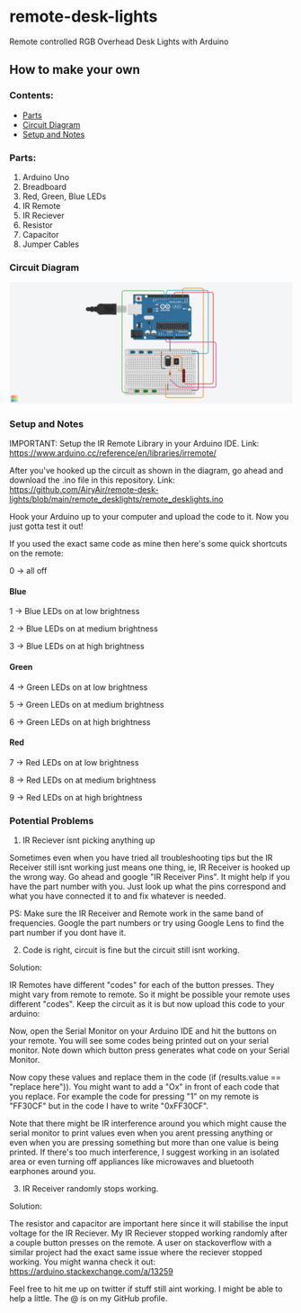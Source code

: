 # remote-desk-lights

Remote controlled RGB Overhead Desk Lights with Arduino

## How to make your own

### Contents:
* [Parts](https://github.com/AiryAir/remote-desk-lights#parts)
* [Circuit Diagram](https://github.com/AiryAir/remote-desk-lights#circuit-diagram)
* [Setup and Notes]()


### Parts:
1) Arduino Uno
2) Breadboard
3) Red, Green, Blue LEDs
4) IR Remote
5) IR Reciever
6) Resistor
7) Capacitor
8) Jumper Cables

### Circuit Diagram

![circuit diagram](https://github.com/AiryAir/remote-desk-lights/blob/main/images/circuit.png)

### Setup and Notes

IMPORTANT: 
Setup the IR Remote Library in your Arduino IDE.
Link: https://www.arduino.cc/reference/en/libraries/irremote/

After you've hooked up the circuit as shown in the diagram, go ahead and download the .ino file in this repository.
Link: https://github.com/AiryAir/remote-desk-lights/blob/main/remote_desklights/remote_desklights.ino

Hook your Arduino up to your computer and upload the code to it.
Now you just gotta test it out!

If you used the exact same code as mine then here's some quick shortcuts on the remote:

0 -> all off
#### Blue
1 -> Blue LEDs on at low brightness

2 -> Blue LEDs on at medium brightness

3 -> Blue LEDs on at high brightness
#### Green
4 -> Green LEDs on at low brightness

5 -> Green LEDs on at medium brightness

6 -> Green LEDs on at high brightness
#### Red
7 -> Red LEDs on at low brightness

8 -> Red LEDs on at medium brightness

9 -> Red LEDs on at high brightness

### Potential Problems

1) IR Reciever isnt picking anything up

Sometimes even when you have tried all troubleshooting tips but the IR Receiver still isnt working just
means one thing, ie, IR Receiver is hooked up the wrong way. Go ahead and google "IR Receiver Pins". It might help
if you have the part number with you. Just look up what the pins correspond and what you have connected it to and fix 
whatever is needed.

PS: Make sure the IR Receiver and Remote work in the same band of frequencies. Google the part numbers or try using
Google Lens to find the part number if you dont have it.

2) Code is right, circuit is fine but the circuit still isnt working.

Solution:

IR Remotes have different "codes" for each of the button presses. They might vary from remote to remote.
So it might be possible your remote uses different "codes". 
Keep the circuit as it is but now upload this code to your arduino:

Now, open the Serial Monitor on your Arduino IDE and hit the buttons on your remote. You will see some codes being
printed out on your serial monitor. Note down which button press generates what code on your Serial Monitor.

Now copy these values and replace them in the code (if (results.value == "replace here")). 
You might want to add a "Ox" in front of each code that you replace.
For example the code for pressing "1" on my remote is "FF30CF" but in the code I have to write "0xFF30CF".

Note that there might be IR interference around you which might cause the serial monitor to print values even when you arent
pressing anything or even when you are pressing something but more than one value is being printed. If there's too much interference,
I suggest working in an isolated area or even turning off appliances like microwaves and bluetooth earphones around you.


3) IR Receiver randomly stops working.

Solution:

The resistor and capacitor are important here since it will stabilise the input voltage for the IR Reciever.
My IR Reciever stopped working randomly after a couple button presses on the remote. A user on stackoverflow with a similar project
had the exact same issue where the reciever stopped working.
You might wanna check it out: 
https://arduino.stackexchange.com/a/13259


Feel free to hit me up on twitter if stuff still aint working. I might be able to help a little. The @ is on my GitHub profile.
